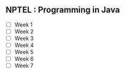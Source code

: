 ## NPTEL : Programming in Java
- [ ]  Week 1
- [ ]  Week 2   
- [ ]  Week 3
- [ ]  Week 4  
- [ ]  Week 5 
- [ ]  Week 6 
- [ ]  Week 7  

